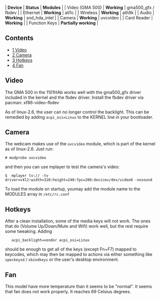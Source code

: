 | **Device** | **Status** | **Modules** |
| Video (GMA 500) | **Working** | gma500_gfx / fbdev |
| Ethernet | **Working** | atl1c |
| Wireless | **Working** | ath9k |
| Audio | **Working** | snd_hda_intel |
| Camera | **Working** | uvcvideo |
| Card Reader | **Working** |
| Function Keys | **Partially working** |

## Contents

*   [1 Video](#Video)
*   [2 Camera](#Camera)
*   [3 Hotkeys](#Hotkeys)
*   [4 Fan](#Fan)

## Video

The GMA 500 in the 1101HAb works well with the gma500_gfx driver included in the kernel and the fbdev driver. Install the fbdev driver via pacman: xf86-video-fbdev

As of linux-2.6, the user can no longer control the backlight. This can be remedied by adding `acpi_osi=Linux` to the KERNEL line in your bootloader.

## Camera

The webcam makes use of the `uvcvideo` module, which is part of the kernel as of linux-2.6\. Just run:

```
# modprobe uvcvideo

```

and then you can use mplayer to test the camera's video:

```
$  mplayer tv:// -tv driver=v4l2:width=320:height=240:fps=200:device=/dev/video0 -nosound

```

To load the module on startup, youmay add the module name to the MODULES array in `/etc/rc.conf`

## Hotkeys

After a clean installation, some of the media keys will not work. The ones that do (Volume Up/Down/Mute and Wifi) work well, but the rest require some tweaking. Adding

```
   acpi_backlight=vendor acpi_osi=Linux

```

should be enough to get all of the keys (except Fn+F7) mapped to keycodes, which may then be mapped to actions via either something like `speckeysd` / `xbindkeys` or the user's desktop environment.

## Fan

This model have more temperature than it seems to be "normal". It seems that fan does not work properly. It reaches 69 Celsius degrees.